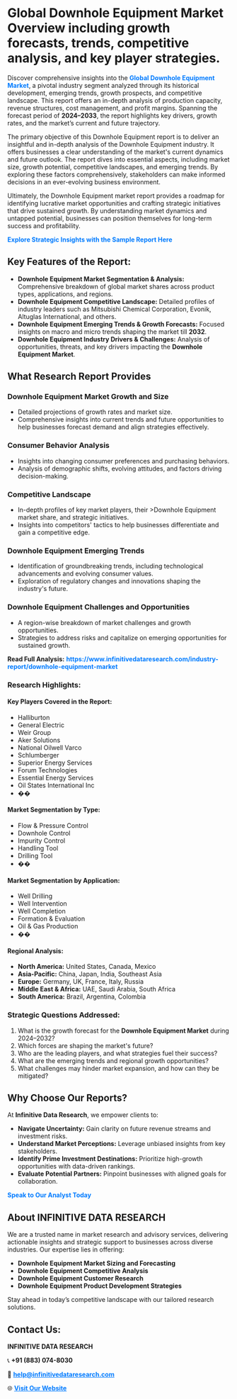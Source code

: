 <h1>Global Downhole Equipment Market Overview including growth forecasts, trends, competitive analysis, and key player strategies.</h1>
<p>
Discover comprehensive insights into the 
<a href="https://www.infinitivedataresearch.com/industry-report/downhole-equipment-market" rel="dofollow" style="color: #007BFF; text-decoration: none;"><strong>Global Downhole Equipment Market</strong></a>, a pivotal industry segment analyzed through its historical development, emerging trends, growth prospects, and competitive landscape. This report offers an in-depth analysis of production capacity, revenue structures, cost management, and profit margins. Spanning the forecast period of <strong>2024–2033</strong>, the report highlights key drivers, growth rates, and the market’s current and future trajectory.
</p>
<p>
The primary objective of this Downhole Equipment report is to deliver an insightful and in-depth analysis of the Downhole Equipment industry. It offers businesses a clear understanding of the market's current dynamics and future outlook. The report dives into essential aspects, including market size, growth potential, competitive landscapes, and emerging trends. By exploring these factors comprehensively, stakeholders can make informed decisions in an ever-evolving business environment.
</p>
<p>
Ultimately, the Downhole Equipment market report provides a roadmap for identifying lucrative market opportunities and crafting strategic initiatives that drive sustained growth. By understanding market dynamics and untapped potential, businesses can position themselves for long-term success and profitability.
</p>
<p>
<a href="https://www.infinitivedataresearch.com/request-sample/reportId=109980" style="color: #007BFF; text-decoration: none;"><strong>Explore Strategic Insights with the Sample Report Here</strong></a>
</p>

<h2>Key Features of the Report:</h2>
<ul>
<li><strong>Downhole Equipment Market Segmentation & Analysis:</strong> Comprehensive breakdown of global market shares across product types, applications, and regions.</li>
<li><strong>Downhole Equipment Competitive Landscape:</strong> Detailed profiles of industry leaders such as Mitsubishi Chemical Corporation, Evonik, Altuglas International, and others.</li>
<li><strong>Downhole Equipment Emerging Trends & Growth Forecasts:</strong> Focused insights on macro and micro trends shaping the market till <strong>2032</strong>.</li>
<li><strong>Downhole Equipment Industry Drivers & Challenges:</strong> Analysis of opportunities, threats, and key drivers impacting the <strong>Downhole Equipment Market</strong>.</li>
</ul>

<h2>What Research Report Provides</h2>
<h3>Downhole Equipment Market Growth and Size</h3>
<ul>
<li>Detailed projections of growth rates and market size.</li>
<li>Comprehensive insights into current trends and future opportunities to help businesses forecast demand and align strategies effectively.</li>
</ul>

<h3>Consumer Behavior Analysis</h3>
<ul>
<li>Insights into changing consumer preferences and purchasing behaviors.</li>
<li>Analysis of demographic shifts, evolving attitudes, and factors driving decision-making.</li>
</ul>

<h3>Competitive Landscape</h3>
<ul>
<li>In-depth profiles of key market players, their >Downhole Equipment market share, and strategic initiatives.</li>
<li>Insights into competitors' tactics to help businesses differentiate and gain a competitive edge.</li>
</ul>

<h3>Downhole Equipment Emerging Trends</h3>
<ul>
<li>Identification of groundbreaking trends, including technological advancements and evolving consumer values.</li>
<li>Exploration of regulatory changes and innovations shaping the industry's future.</li>
</ul>

<h3>Downhole Equipment Challenges and Opportunities</h3>
<ul>
<li>A region-wise breakdown of market challenges and growth opportunities.</li>
<li>Strategies to address risks and capitalize on emerging opportunities for sustained growth.</li>
</ul>
<p><strong>Read Full Analysis:</strong> <a href="https://www.infinitivedataresearch.com/industry-report/downhole-equipment-market" rel="dofollow" style="color: #007BFF; text-decoration: none;"><strong>https://www.infinitivedataresearch.com/industry-report/downhole-equipment-market</strong></a></p>
<h3>Research Highlights:</h3>
<h4>Key Players Covered in the Report:</h4>
<ul><li>Halliburton</li><li>General Electric</li><li>Weir Group</li><li>Aker Solutions</li><li>National Oilwell Varco</li><li>Schlumberger</li><li>Superior Energy Services</li><li>Forum Technologies</li><li>Essential Energy Services</li><li>Oil States International Inc</li><li>��</li></ul>
<h4>Market Segmentation by Type:</h4>
<ul><li>Flow &amp; Pressure Control</li><li>Downhole Control</li><li>Impurity Control</li><li>Handling Tool</li><li>Drilling Tool</li><li>��</li></ul>
<h4>Market Segmentation by Application:</h4>
<ul><li>Well Drilling</li><li>Well Intervention</li><li>Well Completion</li><li>Formation &amp; Evaluation</li><li>Oil &amp; Gas Production</li><li>��</li></ul>

<h4>Regional Analysis:</h4>
<ul>
<li><strong>North America:</strong> United States, Canada, Mexico</li>
<li><strong>Asia-Pacific:</strong> China, Japan, India, Southeast Asia</li>
<li><strong>Europe:</strong> Germany, UK, France, Italy, Russia</li>
<li><strong>Middle East & Africa:</strong> UAE, Saudi Arabia, South Africa</li>
<li><strong>South America:</strong> Brazil, Argentina, Colombia</li>
</ul>

<h3>Strategic Questions Addressed:</h3>
<ol>
<li>What is the growth forecast for the <strong>Downhole Equipment Market</strong> during 2024–2032?</li>
<li>Which forces are shaping the market's future?</li>
<li>Who are the leading players, and what strategies fuel their success?</li>
<li>What are the emerging trends and regional growth opportunities?</li>
<li>What challenges may hinder market expansion, and how can they be mitigated?</li>
</ol>

<h2>Why Choose Our Reports?</h2>
<p>At <strong>Infinitive Data Research</strong>, we empower clients to:</p>
<ul>
<li><strong>Navigate Uncertainty:</strong> Gain clarity on future revenue streams and investment risks.</li>
<li><strong>Understand Market Perceptions:</strong> Leverage unbiased insights from key stakeholders.</li>
<li><strong>Identify Prime Investment Destinations:</strong> Prioritize high-growth opportunities with data-driven rankings.</li>
<li><strong>Evaluate Potential Partners:</strong> Pinpoint businesses with aligned goals for collaboration.</li>
</ul>
<p><a href="https://www.infinitivedataresearch.com/industry-report/downhole-equipment-market" rel="dofollow" style="color: #007BFF; text-decoration: none;"><strong>Speak to Our Analyst Today</strong></a></p>

<h2>About INFINITIVE DATA RESEARCH</h2>
<p>We are a trusted name in market research and advisory services, delivering actionable insights and strategic support to businesses across diverse industries. Our expertise lies in offering:</p>
<ul>
<li><strong>Downhole Equipment Market Sizing and Forecasting</strong></li>
<li><strong>Downhole Equipment Competitive Analysis</strong></li>
<li><strong>Downhole Equipment Customer Research</strong></li>
<li><strong>Downhole Equipment Product Development Strategies</strong></li>
</ul>
<p>Stay ahead in today’s competitive landscape with our tailored research solutions.</p>

<h2>Contact Us:</h2>
<p><strong>INFINITIVE DATA RESEARCH</strong></p>
<p>📞 <strong>+91 (883) 074-8030</strong></p>
<p>📧 <strong><a href="mailto:help@infinitivedataresearch.com" style="color: #007BFF;">help@infinitivedataresearch.com</a></strong></p>
<p>🌐 <strong><a href="https://www.infinitivedataresearch.com" rel="dofollow" style="color: #007BFF;">Visit Our Website</a></strong></p>